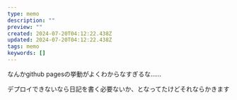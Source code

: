 ```yaml
---
type: memo
description: ""
preview: ""
created: 2024-07-20T04:12:22.438Z
updated: 2024-07-20T04:12:22.438Z
tags: memo
keywords: []
---
```


なんかgithub pagesの挙動がよくわからなすぎるな……

デプロイできないなら日記を書く必要ないか、となってたけどそれならかきます
